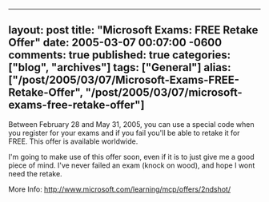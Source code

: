   ---
  layout: post
  title: "Microsoft Exams: FREE Retake Offer"
  date: 2005-03-07 00:07:00 -0600
  comments: true
  published: true
  categories: ["blog", "archives"]
  tags: ["General"]
  alias: ["/post/2005/03/07/Microsoft-Exams-FREE-Retake-Offer", "/post/2005/03/07/microsoft-exams-free-retake-offer"]
  ---
<!-- more -->
<P class=MsoNormal><SPAN style="FONT-SIZE: 8pt; FONT-FAMILY: Verdana">
<P class=MsoNormal><SPAN style="FONT-SIZE: 8pt; FONT-FAMILY: Verdana"></SPAN></P>
<P></SPAN>Between February 28 and May 31, 2005, you can use a special code&nbsp;when you&nbsp;register for your exams and if you fail you'll be able to retake it for FREE. This offer is available worldwide.</P>
<P>I'm going to make use of this offer soon, even if it is to just give me a good piece of mind. I've never failed an exam (knock on wood), and hope I wont need the retake.</P>
<P></P>
<P>More Info: <A href="http://www.microsoft.com/learning/mcp/offers/2ndshot/">http://www.microsoft.com/learning/mcp/offers/2ndshot/</A></P>
